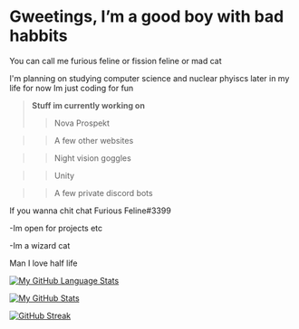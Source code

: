 # Gweetings, I’m a good boy with bad habbits

You can call me furious feline or fission feline or mad cat 

I'm planning on studying computer science and nuclear phyiscs later in my life for now Im just coding for fun

> **Stuff im currently working on**
> > Nova Prospekt 

> > A few other websites
 
> > Night vision goggles

> > Unity 

> > A few private discord bots

If you wanna chit chat Furious Feline#3399
 
-Im open for projects etc 
 
-Im a wizard cat</h2> <br>

Man I love half life

 [![My GitHub Language Stats](https://github-readme-stats.vercel.app/api/top-langs/?username=FissionFeline&langs_count=5&theme=tokyonight)]()


[![My GitHub Stats](https://github-readme-stats.vercel.app/api/?username=FissionFeline&count_private=true&theme=tokyonight&showicons=true)]()

[![GitHub Streak](https://github-readme-streak-stats.herokuapp.com?user=FissionFeline&theme=tokyonight)](https://git.io/streak-stats)











<!---
meow
--->
